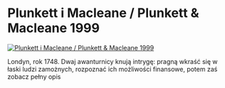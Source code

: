 Plunkett i Macleane / Plunkett & Macleane 1999 
=============
[![Plunkett i Macleane / Plunkett & Macleane 1999 ](http://vidos.pl/images/player.gif)](http://vidos.pl/plunkett-i-macleane-plunkett-macleane-1999)

 Londyn, rok 1748. Dwaj awanturnicy knują intrygę: pragną wkraść się w łaski ludzi zamożnych, rozpoznać ich możliwości finansowe, potem zaś zobacz pełny opis
